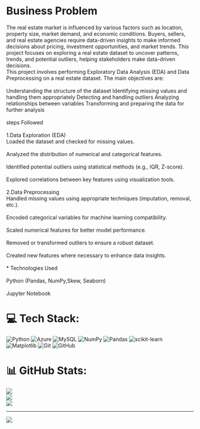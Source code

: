 # Business Problem

The real estate market is influenced by various factors such as location, property size, market demand, and economic conditions. Buyers, sellers, and real estate agencies require data-driven insights to make informed decisions about pricing, investment opportunities, and market trends. This project focuses on exploring a real estate dataset to uncover patterns, trends, and potential outliers, helping stakeholders make data-driven decisions.
<br>This project involves performing Exploratory Data Analysis (EDA) and Data Preprocessing on a real estate dataset. The main objectives are:<br><br>Understanding the structure of the dataset Identifying missing values and handling them appropriately Detecting and handling outliers Analyzing relationships between variables Transforming and preparing the data for further analysis<br><br>steps Followed<br><br>1.Data Exploration (EDA)<br>Loaded the dataset and checked for missing values.<br><br>Analyzed the distribution of numerical and categorical features.<br><br>Identified potential outliers using statistical methods (e.g., IQR, Z-score).<br><br>Explored correlations between key features using visualization tools.<br><br>2.Data Preprocessing<br>Handled missing values using appropriate techniques (imputation, removal, etc.).<br><br>Encoded categorical variables for machine learning compatibility.<br><br>Scaled numerical features for better model performance.<br><br>Removed or transformed outliers to ensure a robust dataset.<br><br>Created new features where necessary to enhance data insights.<br><br>* Technologies Used<br><br>Python (Pandas, NumPy,Skew, Seaborn)<br><br>Jupyter Notebook


# 💻 Tech Stack:
![Python](https://img.shields.io/badge/python-3670A0?style=for-the-badge&logo=python&logoColor=ffdd54) ![Azure](https://img.shields.io/badge/azure-%230072C6.svg?style=for-the-badge&logo=microsoftazure&logoColor=white) ![MySQL](https://img.shields.io/badge/mysql-4479A1.svg?style=for-the-badge&logo=mysql&logoColor=white) ![NumPy](https://img.shields.io/badge/numpy-%23013243.svg?style=for-the-badge&logo=numpy&logoColor=white) ![Pandas](https://img.shields.io/badge/pandas-%23150458.svg?style=for-the-badge&logo=pandas&logoColor=white) ![scikit-learn](https://img.shields.io/badge/scikit--learn-%23F7931E.svg?style=for-the-badge&logo=scikit-learn&logoColor=white) ![Matplotlib](https://img.shields.io/badge/Matplotlib-%23ffffff.svg?style=for-the-badge&logo=Matplotlib&logoColor=black) ![Git](https://img.shields.io/badge/git-%23F05033.svg?style=for-the-badge&logo=git&logoColor=white) ![GitHub](https://img.shields.io/badge/github-%23121011.svg?style=for-the-badge&logo=github&logoColor=white)
# 📊 GitHub Stats:
![](https://github-readme-stats.vercel.app/api?username=vireshnalge&theme=dark&hide_border=false&include_all_commits=false&count_private=false)<br/>
![](https://github-readme-streak-stats.herokuapp.com/?user=vireshnalge&theme=dark&hide_border=false)<br/>
![](https://github-readme-stats.vercel.app/api/top-langs/?username=vireshnalge&theme=dark&hide_border=false&include_all_commits=false&count_private=false&layout=compact)

---
[![](https://visitcount.itsvg.in/api?id=vireshnalge&icon=0&color=0)](https://visitcount.itsvg.in)

<!-- Proudly created with GPRM ( https://gprm.itsvg.in ) -->
